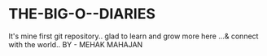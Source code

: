 # THE-BIG-O--DIARIES
It's mine first git repository.. glad to learn and grow more here ...&amp; connect with the world..
BY - MEHAK MAHAJAN 
